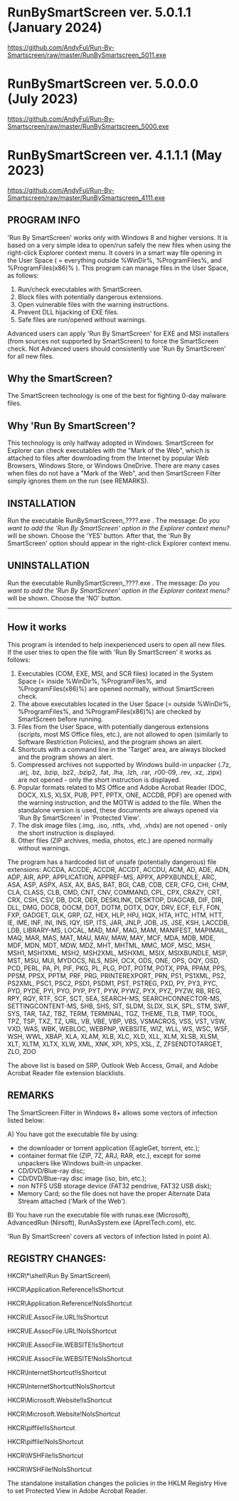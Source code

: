 # RunBySmartScreen ver. 5.0.1.1 (January 2024)
https://github.com/AndyFul/Run-By-Smartscreen/raw/master/RunBySmartscreen_5011.exe

# RunBySmartScreen ver. 5.0.0.0 (July 2023)
https://github.com/AndyFul/Run-By-Smartscreen/raw/master/RunBySmartscreen_5000.exe

# RunBySmartScreen ver. 4.1.1.1 (May 2023)
https://github.com/AndyFul/Run-By-Smartscreen/raw/master/RunBySmartscreen_4111.exe

## PROGRAM INFO

'Run By SmartScreen' works only with Windows 8 and higher versions.
It is based on a very simple idea to open/run safely the new files when using the right-click Explorer context menu. It covers in a smart 
way file opening in the User Space ( = everything outside %WinDir%, %ProgramFiles%, and %ProgramFiles(x86)% ). 
This program can manage files in the User Space, as follows:
1. Run/check executables with SmartScreen.
2. Block files with potentially dangerous extensions.
3. Open vulnerable files with the warning instructions.
4. Prevent DLL hijacking of EXE files.
5. Safe files are run/opened without warnings.

Advanced users can apply 'Run By SmartScreen' for EXE and MSI installers (from sources not supported by SmartScreen) to force the 
SmartScreen check. Not Advanced users should consistently use 'Run By SmartScreen' for all new files.


## Why the SmartScreen?

The SmartScreen technology is one of the best for fighting 0-day malware files.

## Why 'Run By SmartScreen'?

This technology is only halfway adopted in Windows. SmartScreen for Explorer can check executables with the "Mark of the Web", which is 
attached to files after downloading from the Internet by popular Web Browsers, Windows Store, or Windows OneDrive. There are many cases 
when files do not have a "Mark of the Web", and then SmartScreen Filter simply ignores them on the run (see REMARKS).


## INSTALLATION

Run the executable  RunBySmartScreen_????.exe . The message: *Do you want to add the 'Run By SmartScreen' option in the Explorer 
context menu?* will be shown. Choose the 'YES' button. After that, the 'Run By SmartScreen' option should appear in the right-click 
Explorer context menu.


## UNINSTALLATION

Run the executable  RunBySmartScreen_????.exe . The message: *Do you want to add the 'Run By SmartScreen' option in the Explorer 
context menu?* will be shown. Choose the 'NO' button.


--------------------------------------------------------------------------------------------------------------------------------------

## How it works

This program is intended to help inexperienced users to open all new files. If the user tries to open the file with 'Run By SmartScreen' it works as follows:
1. Executables (COM, EXE, MSI, and SCR files) located in the System Space (= inside %WinDir%, %ProgramFiles%, and %ProgramFiles(x86)%) are opened normally, without SmartScreen check.
2. The above executables located in the User Space (= outside %WinDir%, %ProgramFiles%, and %ProgramFiles(x86)%) are checked by
   SmartScreen before running.
3. Files from the User Space, with potentially dangerous extensions (scripts, most MS Office files, etc.), are not allowed to open 
   (similarly to Software Restriction Policies), and the program shows an alert.
4. Shortcuts with a command line in the 'Target' area, are always blocked and the program shows an alert.
5. Compressed archives not supported by Windows build-in unpacker  (.7z, .arj, .bz, .bzip, .bz2, .bzip2, .fat, .lha, .lzh, .rar, 
   .r00-09, .rev, .xz, .zipx) are not opened - only the short instruction is displayed.
6. Popular formats related to MS Office and Adobe Acrobat Reader (DOC, DOCX, XLS, XLSX, PUB, PPT, PPTX, ONE, ACCDB, PDF) are opened 
   with the warning instruction, and the MOTW is added to the file. When the standalone version is used, these documents are always 
   opened via 'Run By SmartScreen' in 'Protected View'. 
7. The disk image files (.img, .iso, .ntfs, .vhd, .vhdx) are not opened - only the short instruction is displayed.
8. Other files (ZIP archives, media, photos, etc.) are opened normally without warnings.

The program has a hardcoded list of unsafe (potentially dangerous) file extensions:
ACCDA, ACCDE, ACCDR, ACCDT, ACCDU, ACM, AD, ADE, ADN, ADP, AIR, APP, APPLICATION, APPREF-MS, APPX, APPXBUNDLE, ARC, ASA, ASP, ASPX, 
ASX, AX, BAS, BAT, BGI, CAB, CDB, CER, CFG, CHI, CHM, CLA, CLASS, CLB, CMD, CNT, CNV, COMMAND, CPL, CPX, CRAZY, CRT, CRX, CSH, CSV, 
DB, DCR, DER, DESKLINK, DESKTOP, DIAGCAB, DIF, DIR, DLL, DMG, DOCB, DOCM, DOT, DOTM, DOTX, DQY, DRV, ECF, ELF, FON, FXP, GADGET, GLK, 
GRP, GZ, HEX, HLP, HPJ, HQX, HTA, HTC, HTM, HTT, IE, IME, INF, INI, INS, IQY, ISP, ITS, JAR, JNLP, JOB, JS, JSE, KSH, LACCDB, LDB, 
LIBRARY-MS, LOCAL, MAD, MAF, MAG, MAM, MANIFEST, MAPIMAIL, MAQ, MAR, MAS, MAT, MAU, MAV, MAW, MAY, MCF, MDA, MDB, MDE, MDF, MDN, MDT, 
MDW, MDZ, MHT, MHTML, MMC, MOF, MSC, MSH, MSH1, MSH1XML, MSH2, MSH2XML, MSHXML, MSIX, MSIXBUNDLE, MSP, MST, MSU, MUI, MYDOCS, NLS, 
NSH, OCX, ODS, ONE, OPS, OQY, OSD, PCD, PERL, PA, PI, PIF, PKG, PL, PLG, POT, POTM, POTX, PPA, PPAM, PPS, PPSM, PPSX, PPTM, PRF, PRG, 
PRINTEREXPORT, PRN, PS1, PS1XML, PS2, PS2XML, PSC1, PSC2, PSD1, PSDM1, PST, PSTREG, PXD, PY, PY3, PYC, PYD, PYDE, PYI, PYO, PYP, PYT, 
PYW, PYWZ, PYX, PYZ, PYZW, RB, REG, RPY, RQY, RTF, SCF, SCT, SEA, SEARCH-MS, SEARCHCONNECTOR-MS, SETTINGCONTENT-MS, SHB, SHS, SIT, 
SLDM, SLDX, SLK, SPL, STM, SWF, SYS, TAR, TAZ, TBZ, TERM, TERMINAL, TGZ, THEME, TLB, TMP, TOOL, TPZ, TSP, TXZ, TZ, URL, VB, VBE, VBP, 
VBS, VSMACROS, VSS, VST, VSW, VXD, WAS, WBK, WEBLOC, WEBPNP, WEBSITE, WIZ, WLL, WS, WSC, WSF, WSH, WWL, XBAP, XLA, XLAM, XLB, XLC, 
XLD, XLL, XLM, XLSB, XLSM, XLT, XLTM, XLTX, XLW, XML, XNK, XPI, XPS, XSL, Z, ZFSENDTOTARGET, ZLO, ZOO

The above list is based on SRP, Outlook Web Access, Gmail, and Adobe Acrobat Reader file extension blacklists.


## REMARKS

The SmartScreen Filter in Windows 8+ allows some vectors of infection listed below:

A) You have got the executable file by using:
* the downloader or torrent application (EagleGet, torrent, etc.);
* container format file (ZIP, 7Z, ARJ, RAR, etc.), except for some unpackers like Windows built-in unpacker.
* CD/DVD/Blue-ray disc;
* CD/DVD/Blue-ray disc image (iso, bin, etc.);
* non NTFS USB storage device (FAT32 pendrive, FAT32 USB disk);
* Memory Card;
so the file does not have the proper Alternate Data Stream attached ('Mark of the Web').

B) You have run the executable file with runas.exe (Microsoft), AdvancedRun (Nirsoft), RunAsSystem.exe (AprelTech.com), etc.

'Run By SmartScreen' covers all vectors of infection listed in point A).



## REGISTRY CHANGES:

HKCR\\*\shell\Run By SmartScreen\

HKCR\Application.Reference!IsShortcut

HKCR\Application.Reference!NoIsShortcut

HKCR\IE.AssocFile.URL!IsShortcut

HKCR\IE.AssocFile.URL!NoIsShortcut

HKCR\IE.AssocFile.WEBSITE!IsShortcut

HKCR\IE.AssocFile.WEBSITE!NoIsShortcut

HKCR\InternetShortcut!IsShortcut

HKCR\InternetShortcut!NoIsShortcut

HKCR\Microsoft.Website!IsShortcut

HKCR\Microsoft.Website!NoIsShortcut

HKCR\piffile!IsShortcut

HKCR\piffile!NoIsShortcut

HKCR\WSHFile!IsShortcut

HKCR\WSHFile!NoIsShortcut


The standalone installation changes the policies in the HKLM Registry Hive to set Protected View in Adobe Acrobat Reader.

